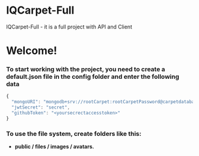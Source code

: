 # IQCarpet-Full

IQCarpet-Full - it is a full project with API and Client

# Welcome!

### To start working with the project, you need to create a default.json file in the config folder and enter the following data

```js
{
  "mongoURI": "mongodb+srv://rootCarpet:rootCarpetPassword@carpetdatabase.c6een.mongodb.net/CarpetDataBase111?retryWrites=true&w=majority",
  "jwtSecret": "secret",
  "githubToken": "<yoursecrectaccesstoken>"
}
```

### To use the file system, create folders like this:

- **public / files / images / avatars.**
